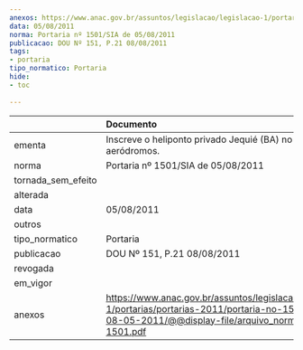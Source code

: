 ```yaml
---
anexos: https://www.anac.gov.br/assuntos/legislacao/legislacao-1/portarias/portarias-2011/portaria-no-1501-sia-de-08-05-2011/@@display-file/arquivo_norma/PA2011-1501.pdf
data: 05/08/2011
norma: Portaria nº 1501/SIA de 05/08/2011
publicacao: DOU Nº 151, P.21 08/08/2011
tags:
- portaria
tipo_normatico: Portaria
hide: 
- toc 
 
---
```


|                    | Documento                                                                                                                                                         |
|:-------------------|:------------------------------------------------------------------------------------------------------------------------------------------------------------------|
| ementa             | Inscreve o heliponto privado Jequié (BA) no cadastro de aeródromos.                                                                                               |
| norma              | Portaria nº 1501/SIA de 05/08/2011                                                                                                                                |
| tornada_sem_efeito |                                                                                                                                                                   |
| alterada           |                                                                                                                                                                   |
| data               | 05/08/2011                                                                                                                                                        |
| outros             |                                                                                                                                                                   |
| tipo_normatico     | Portaria                                                                                                                                                          |
| publicacao         | DOU Nº 151, P.21 08/08/2011                                                                                                                                       |
| revogada           |                                                                                                                                                                   |
| em_vigor           |                                                                                                                                                                   |
| anexos             | https://www.anac.gov.br/assuntos/legislacao/legislacao-1/portarias/portarias-2011/portaria-no-1501-sia-de-08-05-2011/@@display-file/arquivo_norma/PA2011-1501.pdf |